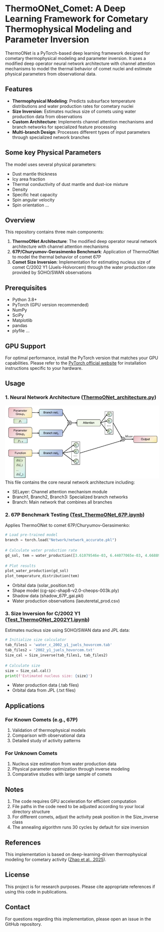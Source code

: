 # ThermoONet_Comet: A Deep Learning Framework for Cometary Thermophysical Modeling and Parameter Inversion
ThermoONet is a PyTorch-based deep learning framework designed for cometary thermophysical modeling and parameter inversion. It uses a modified deep operator neural network architecture with channel attention mechanisms to model the thermal behavior of comet nuclei and estimate physical parameters from observational data.
## Features
* **Thermophysical Modeling**: Predicts subsurface temperature distributions and water production rates for cometary nuclei
* **Size Inversion**: Estimates nucleus size of comets using water production data from observations
* **Custom Architecture**: Implements channel attention mechanisms and branch networks for specialized feature processing
* **Multi-branch Design**: Processes different types of input parameters through specialized network branches
## Some key Physical Parameters
The model uses several physical parameters:
* Dust mantle thickness
* Icy area fraction
* Thermal conductivity of dust mantle and dust-ice mixture
* Density
* Specific heat capacity
* Spin angular velocity
* Spin orientation ...
## Overview
This repository contains three main components:
1. **ThermoONet Architecture**: The modified deep operator neural network architecture with channel attention mechanisms
2. **67P/Churyumov-Gerasimenko Benchmark**: Application of ThermoONet to model the thermal behavior of comet 67P
3. **Comet Size Inversion**: Implementation for estimating nucleus size of comet C/2002 Y1 (Juels-Holvorcem) through the water production rate provided by SOHO/SWAN observations
## Prerequisites
* Python 3.8+
* PyTorch (GPU version recommended)
* NumPy
* SciPy
* Matplotlib
* pandas
* plyfile ...
## GPU Support
For optimal performance, install the PyTorch version that matches your GPU capabilities. Please refer to the [PyTorch official website](https://pytorch.org/) for installation instructions specific to your hardware.
## Usage
### 1. Neural Network Architecture ([ThermoONet_architecture.py](Network/ThermoONet_architecture.py))  
![Neural Network Architecture](images/image.png)  
This file contains the core neural network architecture including:
* SELayer: Channel attention mechanism module
* Branch1, Branch2, Branch3: Specialized branch networks
* Branch: Main network that combines all branches
### 2. 67P Benchmark Testing ([Test_ThermoONet_67P.ipynb](Test_67P/Test_ThermoONet_67P.ipynb))
Applies ThermoONet to comet 67P/Churyumov-Gerasimenko:
```python
# Load pre-trained model
branch = torch.load("Network/network_accurate.pkl")

# Calculate water production rate
gd_sol, tem = water_production([3.61079546e-03, 6.44077065e-03, 4.66889659e-02, 4.69151339e-02, 8.94414100e+00])

# Plot results
plot_water_production(gd_sol)
plot_temperature_distribution(tem)
```
* Orbital data (solar_position.txt)
* Shape model (cg-spc-shap8-v2.0-cheops-003k.ply)
* Shadow data (shadow_67P_gai.pkl)
* Water production observations (laeuteretal_prod.csv)
### 3. Size Inversion for C/2002 Y1 ([Test_ThermoONet_2002Y1.ipynb](Test_size_2002Y1/Test_ThermoONet_2002Y1.ipynb))
Estimates nucleus size using SOHO/SWAN data and JPL data:
```python
# Initialize size calculator
tab_files1 = 'water_c_2002_y1_juels_hovorcem.tab'
tab_files2 = '2002_y1_juels_hovorcem.txt'
Size_cal = Size_inverse(tab_files1, tab_files2)

# Calculate size
size = Size_cal.cal()
print(f'Estimated nucleus size: {size}')
```
* Water production data (.tab files)
* Orbital data from JPL (.txt files)
## Applications
### For Known Comets (e.g., 67P)
1. Validation of thermophysical models
2. Comparison with observational data
3. Detailed study of activity patterns
### For Unknown Comets
1. Nucleus size estimation from water production data
2. Physical parameter optimization through inverse modeling
3. Comparative studies with large sample of comets
## Notes
1. The code requires GPU acceleration for efficient computation
2. File paths in the code need to be adjusted according to your local directory structure
3. For different comets, adjust the activity peak position in the Size_inverse class
4. The annealing algorithm runs 30 cycles by default for size inversion
## References
This implementation is based on deep-learning-driven thermophysical modeling for cometary activity ([Zhao et al., 2025](https://doi.org/10.1051/0004-6361/202554703)).
## License
This project is for research purposes. Please cite appropriate references if using this code in publications.
## Contact
For questions regarding this implementation, please open an issue in the GitHub repository.



